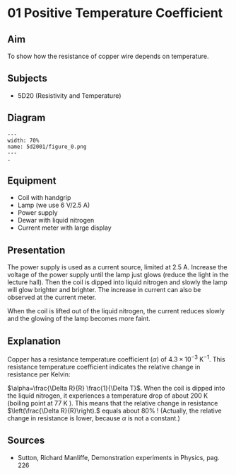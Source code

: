 # 01 Positive Temperature Coefficient 
    
  
## Aim   
 To show how the resistance of copper wire depends on temperature.    
  
## Subjects   
* 5D20 (Resistivity and Temperature)   

## Diagram
   
```{figure} figures/figure_0.png  
---  
width: 70%  
name: 5d2001/figure_0.png  
---  
. 
```

## Equipment
 *  Coil with handgrip 
 *  Lamp (we use $6\mathrm{~V}/2.5\mathrm{~A}$) 
 *  Power supply 
 *  Dewar with liquid nitrogen 
 *  Current meter with large display

## Presentation   
The power supply is used as a current source, limited at $2.5 \mathrm{~A}$. Increase the voltage of the power supply until the lamp just glows (reduce the light in the lecture hall). Then the coil is dipped into liquid nitrogen and slowly the lamp will glow brighter and brighter. The increase in current can also be observed at the current meter.

When the coil is lifted out of the liquid nitrogen, the current reduces slowly and the glowing of the lamp becomes more faint. 
  
## Explanation   
Copper has a resistance temperature coefficient $(\alpha)$ of $4.3 \times 10^{-3} \mathrm{~K}^{-1}$. This resistance temperature coefficient indicates the relative change in resistance per Kelvin:

$\alpha=\frac{\Delta R}{R} \frac{1}{\Delta T}$. When the coil is dipped into the liquid nitrogen, it experiences a temperature drop of about $200 \mathrm{~K}$ (boiling point at $77 \mathrm{~K}$ ). This means that the relative change in resistance $\left(\frac{\Delta R}{R}\right).$  equals about $80 \%$ ! (Actually, the relative change in resistance is lower, because $\alpha$ is not a constant.)  
  
## Sources
 *  Sutton, Richard Manliffe, Demonstration experiments in Physics, pag. 226
  